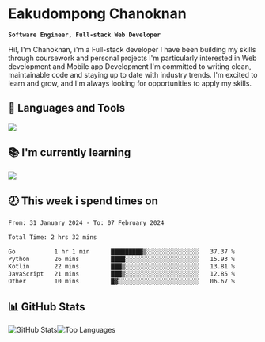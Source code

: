 # Eakudompong Chanoknan

**`Software Engineer, Full-stack Web Developer`**

<p>Hi!, I'm Chanoknan, i'm a Full-stack developer I have been building my skills
through coursework and personal projects I'm particularly interested in Web development
and Mobile app Development I'm committed to writing clean, maintainable
code and staying up to date with industry trends. I'm excited to learn
and grow, and I'm always looking for opportunities to apply my skills.</p>

## 🔧 Languages and Tools

  <a href="https://skillicons.dev">
    <img src="https://skillicons.dev/icons?i=typescript,javascript,html,css,php,java,python,laravel,nodejs,mongodb,react,nextjs,tailwind,mysql,planetscale,postgres,firebase&perline=9" />
  </a>
  
## 📚 I'm currently learning
  <a href="https://skillicons.dev">
    <img src="https://skillicons.dev/icons?i=go,rust,kotlin,androidstudio,graphql,docker,kubernetes,gcp,aws" />
  </a>

## 🕗 This week i spend times on

<!--START_SECTION:waka-->

```txt
From: 31 January 2024 - To: 07 February 2024

Total Time: 2 hrs 32 mins

Go           1 hr 1 min      █████████▒░░░░░░░░░░░░░░░   37.37 %
Python       26 mins         ████░░░░░░░░░░░░░░░░░░░░░   15.93 %
Kotlin       22 mins         ███▒░░░░░░░░░░░░░░░░░░░░░   13.81 %
JavaScript   21 mins         ███▒░░░░░░░░░░░░░░░░░░░░░   12.85 %
Other        10 mins         █▓░░░░░░░░░░░░░░░░░░░░░░░   06.67 %
```

<!--END_SECTION:waka-->

## 📊 GitHub Stats

<p style="display: flex">
  <img alt="GitHub Stats" src="https://github-readme-stats.vercel.app/api?username=EC-9624&show_icons=true&theme=gruvbox&count_private=true"/>
  <img alt="Top Languages" src="https://github-readme-stats.vercel.app/api/top-langs/?username=EC-9624&layout=compact&theme=gruvbox" />  
</p>
